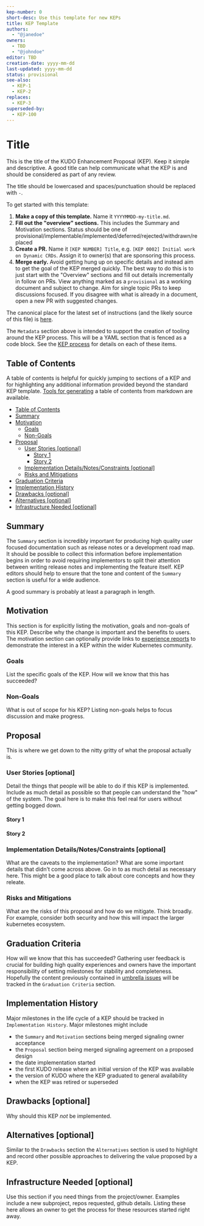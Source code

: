 ```yaml
---
kep-number: 0
short-desc: Use this template for new KEPs
title: KEP Template
authors:
  - "@janedoe"
owners:
  - TBD
  - "@johndoe"
editor: TBD
creation-date: yyyy-mm-dd
last-updated: yyyy-mm-dd
status: provisional
see-also:
  - KEP-1
  - KEP-2
replaces:
  - KEP-3
superseded-by:
  - KEP-100
---
```


# Title

This is the title of the KUDO Enhancement Proposal (KEP).
Keep it simple and descriptive.
A good title can help communicate what the KEP is and should be considered as part of any review.

The title should be lowercased and spaces/punctuation should be replaced with `-`.

To get started with this template:
1. **Make a copy of this template.**
  Name it `YYYYMMDD-my-title.md`.
1. **Fill out the "overview" sections.**
  This includes the Summary and Motivation sections.
  Status should be one of provisional/implementable/implemented/deferred/rejected/withdrawn/replaced
1. **Create a PR.**
  Name it `[KEP NUMBER] Title`, e.g. `[KEP 0002] Initial work on Dynamic CRDs`.
  Assign it to owner(s) that are sponsoring this process.
1. **Merge early.**
  Avoid getting hung up on specific details and instead aim to get the goal of the KEP merged quickly.
  The best way to do this is to just start with the "Overview" sections and fill out details incrementally in follow on PRs.
  View anything marked as a `provisional` as a working document and subject to change.
  Aim for single topic PRs to keep discussions focused.
  If you disagree with what is already in a document, open a new PR with suggested changes.

The canonical place for the latest set of instructions (and the likely source of this file) is [here](0000-kep-template.md).

The `Metadata` section above is intended to support the creation of tooling around the KEP process.
This will be a YAML section that is fenced as a code block.
See the [KEP process](0001-kep-process.md) for details on each of these items.

## Table of Contents

A table of contents is helpful for quickly jumping to sections of a KEP and for highlighting any additional information provided beyond the standard KEP template.
[Tools for generating][] a table of contents from markdown are available.

* [Table of Contents](#table-of-contents)
* [Summary](#summary)
* [Motivation](#motivation)
    * [Goals](#goals)
    * [Non-Goals](#non-goals)
* [Proposal](#proposal)
    * [User Stories [optional]](#user-stories-optional)
      * [Story 1](#story-1)
      * [Story 2](#story-2)
    * [Implementation Details/Notes/Constraints [optional]](#implementation-detailsnotesconstraints-optional)
    * [Risks and Mitigations](#risks-and-mitigations)
* [Graduation Criteria](#graduation-criteria)
* [Implementation History](#implementation-history)
* [Drawbacks [optional]](#drawbacks-optional)
* [Alternatives [optional]](#alternatives-optional)
* [Infrastructure Needed [optional]](#infrastructure-needed-optional)

[Tools for generating]: https://github.com/ekalinin/github-markdown-toc

## Summary

The `Summary` section is incredibly important for producing high quality user focused documentation such as release notes or a development road map.
It should be possible to collect this information before implementation begins in order to avoid requiring implementors to split their attention between writing release notes and implementing the feature itself.
KEP editors should help to ensure that the tone and content of the `Summary` section is useful for a wide audience.

A good summary is probably at least a paragraph in length.

## Motivation

This section is for explicitly listing the motivation, goals and non-goals of this KEP.
Describe why the change is important and the benefits to users.
The motivation section can optionally provide links to [experience reports][] to demonstrate the interest in a KEP within the wider Kubernetes community.

[experience reports]: https://github.com/golang/go/wiki/ExperienceReports

### Goals

List the specific goals of the KEP.
How will we know that this has succeeded?

### Non-Goals

What is out of scope for his KEP?
Listing non-goals helps to focus discussion and make progress.

## Proposal

This is where we get down to the nitty gritty of what the proposal actually is.

### User Stories [optional]

Detail the things that people will be able to do if this KEP is implemented.
Include as much detail as possible so that people can understand the "how" of the system.
The goal here is to make this feel real for users without getting bogged down.

#### Story 1

#### Story 2

### Implementation Details/Notes/Constraints [optional]

What are the caveats to the implementation?
What are some important details that didn't come across above.
Go in to as much detail as necessary here.
This might be a good place to talk about core concepts and how they releate.

### Risks and Mitigations

What are the risks of this proposal and how do we mitigate.
Think broadly.
For example, consider both security and how this will impact the larger kubernetes ecosystem.

## Graduation Criteria

How will we know that this has succeeded?
Gathering user feedback is crucial for building high quality experiences and owners have the important responsibility of setting milestones for stability and completeness.
Hopefully the content previously contained in [umbrella issues][] will be tracked in the `Graduation Criteria` section.

[umbrella issues]: https://github.com/kubernetes/kubernetes/issues/42752

## Implementation History

Major milestones in the life cycle of a KEP should be tracked in `Implementation History`.
Major milestones might include

- the `Summary` and `Motivation` sections being merged signaling owner acceptance
- the `Proposal` section being merged signaling agreement on a proposed design
- the date implementation started
- the first KUDO release where an initial version of the KEP was available
- the version of KUDO where the KEP graduated to general availability
- when the KEP was retired or superseded

## Drawbacks [optional]

Why should this KEP _not_ be implemented.

## Alternatives [optional]

Similar to the `Drawbacks` section the `Alternatives` section is used to highlight and record other possible approaches to delivering the value proposed by a KEP.

## Infrastructure Needed [optional]

Use this section if you need things from the project/owner.
Examples include a new subproject, repos requested, github details.
Listing these here allows an owner to get the process for these resources started right away.
